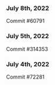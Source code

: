 ### July 8th, 2022

Commit #60791

### July 5th, 2022

Commit #314353


### July 4th, 2022

Commit #72281
